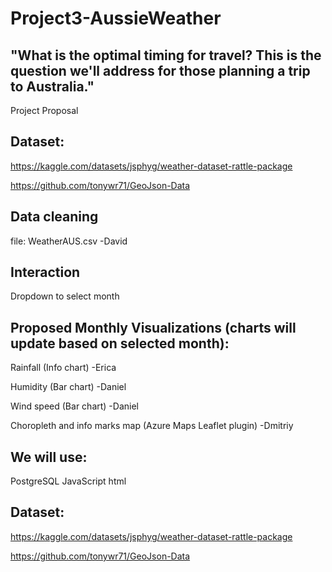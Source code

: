 # Project3-AussieWeather

## "What is the optimal timing for travel? This is the question we'll address for those planning a trip to Australia."
Project Proposal


## Dataset: 
https://kaggle.com/datasets/jsphyg/weather-dataset-rattle-package

https://github.com/tonywr71/GeoJson-Data

## Data cleaning
file: WeatherAUS.csv -David


## Interaction
Dropdown to select month

## Proposed Monthly Visualizations (charts will update based on selected month):

Rainfall (Info chart) -Erica

Humidity (Bar chart) -Daniel

Wind speed (Bar chart) -Daniel

Choropleth and info marks map (Azure Maps Leaflet plugin) -Dmitriy



## We will use:

PostgreSQL
JavaScript
html


## Dataset: 
https://kaggle.com/datasets/jsphyg/weather-dataset-rattle-package

https://github.com/tonywr71/GeoJson-Data

